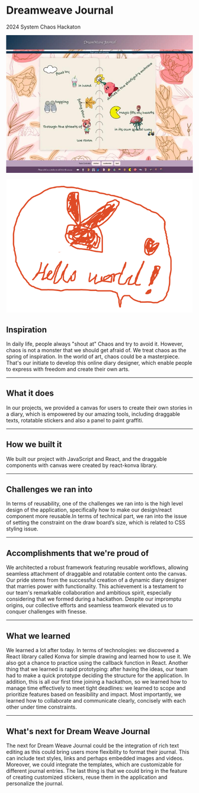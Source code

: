 # Dreamweave Journal 

2024 System Chaos Hackaton

![result](https://github.com/BBYRaccoon/Online-Diary/blob/main/diary_drawing_demo2.jpeg)

![result](https://github.com/BBYRaccoon/Online-Diary/blob/main/diary_drawing_demo.png)

## Inspiration

In daily life, people always "shout at" Chaos and try to avoid it. However, chaos is not a monster that we should get afraid of. We treat chaos as the spring of inspiration. In the world of art, chaos could be a masterpiece. That's our initiate to develop this online diary designer, which enable people to express with freedom and create their own arts.
_____________________________________________________________________


## What it does

In our projects, we provided a canvas for users to create their own stories in a diary, which is empowered by our amazing tools, including draggable texts, rotatable stickers and also a panel to paint graffiti. 
_____________________________________________________________________
 
## How we built it

We built our project with JavaScript and React, and the draggable components with canvas were created by react-konva library.
__________________________________________________________________
 
## Challenges we ran into

In terms of reusability, one of the challenges we ran into is the high level design of the application, specifically how to make our design/react component more reusable.In terms of technical part, we ran into the issue of setting the constraint on the draw board’s size, which is related to CSS styling issue.
_____________________________________________________________________
 
## Accomplishments that we're proud of

We architected a robust framework featuring reusable workflows, allowing seamless attachment of draggable and rotatable content onto the canvas. Our pride stems from the successful creation of a dynamic diary designer that marries power with functionality. This achievement is a testament to our team's remarkable collaboration and ambitious spirit, especially considering that we formed during a hackathon. Despite our impromptu origins, our collective efforts and seamless teamwork elevated us to conquer challenges with finesse.
___________________________________________________________________
 
## What we learned

 We learned a lot after today. In terms of technologies: we discovered a React library called Konva for simple drawing and learned how to use it. We also got a chance to practice using the callback function in React. Another thing that we learned is rapid prototyping: after having the ideas, our team had to make a quick prototype deciding the structure for the application. In addition, this is all our first time joining a hackathon, so we learned how to manage time effectively to meet tight deadlines: we learned to scope and prioritize features based on feasibility and impact. Most importantly, we learned how to collaborate and communicate clearly, concisely with each other under time constraints. 
 _________________________________________
 
## What's next for Dream Weave Journal

The next for Dream Weave Journal could be the integration of  rich text editing as this could bring users more flexibility to format their journal. This can include text styles, links and perhaps embedded images and videos. Moreover, we could integrate the templates, which are customizable for different journal entries. The last thing is that we could bring in the feature of creating customized stickers, reuse them in the application and personalize the journal.
